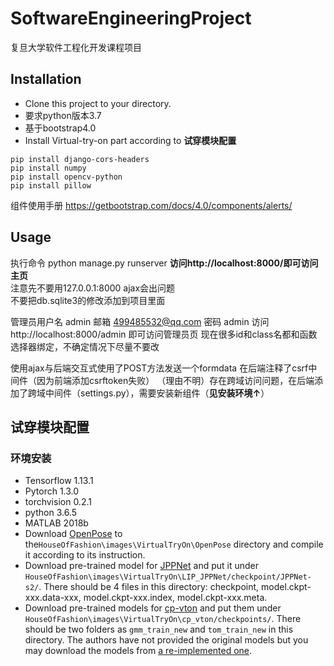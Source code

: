 # SoftwareEngineeringProject
复旦大学软件工程化开发课程项目  

## Installation
* Clone this project to your directory.
* 要求python版本3.7 
* 基于bootstrap4.0  
* Install Virtual-try-on part according to **试穿模块配置**
```
pip install django-cors-headers 
pip install numpy  
pip install opencv-python  
pip install pillow  
```
组件使用手册 https://getbootstrap.com/docs/4.0/components/alerts/

## Usage
执行命令 python manage.py runserver 
**访问http://localhost:8000/即可访问主页**  
注意先不要用127.0.0.1:8000 ajax会出问题   
不要把db.sqlite3的修改添加到项目里面   

管理员用户名 admin 
邮箱 499485532@qq.com 
密码 admin 
访问http://localhost:8000/admin 即可访问管理员页 
现在很多id和class名都和函数选择器绑定，不确定情况下尽量不要改  

使用ajax与后端交互式使用了POST方法发送一个formdata 
在后端注释了csrf中间件（因为前端添加csrftoken失败） 
（理由不明）存在跨域访问问题，在后端添加了跨域中间件（settings.py），需要安装新组件（**见安装环境↑**）

## 试穿模块配置

### 环境安装
* Tensorflow 1.13.1
* Pytorch 1.3.0
* torchvision 0.2.1
* python 3.6.5
* MATLAB 2018b
* Download [OpenPose](https://github.com/CMU-Perceptual-Computing-Lab/openpose) to the```HouseOfFashion\images\VirtualTryOn\OpenPose``` directory and compile it according to its instruction.
* Download pre-trained model for [JPPNet](https://github.com/Engineering-Course/LIP_JPPNet) and put it under ```HouseOfFashion\images\VirtualTryOn\LIP_JPPNet/checkpoint/JPPNet-s2/```. There should be 4 files in this directory: checkpoint, model.ckpt-xxx.data-xxx, model.ckpt-xxx.index, model.ckpt-xxx.meta.
* Download pre-trained models for [cp-vton](https://github.com/sergeywong/cp-vton) and put them under ```HouseOfFashion\images\VirtualTryOn\cp_vton/checkpoints/```. There should be two folders as ```gmm_train_new``` and ```tom_train_new``` in this directory. The authors have not provided the original models but you may download the models from [a re-implemented one](https://github.com/cinastanbean/cp-vton).

